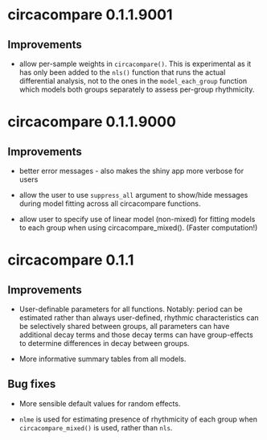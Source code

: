 # circacompare 0.1.1.9001

## Improvements

* allow per-sample weights in `circacompare()`. This is experimental as it has only been added to the
`nls()` function that runs the actual differential analysis, not to the ones in the `model_each_group` function which models both groups separately to assess per-group rhythmicity.

# circacompare 0.1.1.9000

## Improvements

* better error messages - also makes the shiny app more verbose for users

* allow the user to use `suppress_all` argument to show/hide messages during model fitting across all circacompare functions.

* allow user to specify use of linear model (non-mixed) for fitting models to each group when using circacompare_mixed(). (Faster computation!)

# circacompare 0.1.1

## Improvements

* User-definable parameters for all functions. Notably: period can be estimated rather than always user-defined, rhythmic characteristics can be selectively shared between groups, all parameters can have additional decay terms and those decay terms can have group-effects to determine differences in decay between groups.

* More informative summary tables from all models.

## Bug fixes

* More sensible default values for random effects.

* `nlme` is used for estimating presence of rhythmicity of each group when `circacompare_mixed()` is used, rather than `nls`.
